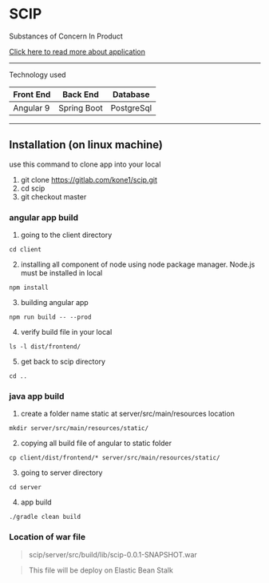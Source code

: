 # SCIP
Substances of Concern In Product

[Click here to read more about application](https://confluence.kone.cbyte.fi/display/PDMdevelopment/Installation "SCIP")

---
Technology used

| Front End | Back End | Database |
| --------- |  ---------| ------- |
| Angular 9 | Spring Boot| PostgreSql |

---
## Installation (on linux machine)
use this command to clone app into your local
1. git clone https://gitlab.com/kone1/scip.git
2. cd scip
3. git checkout master 
### angular app build
1. going to the client directory
```
cd client
```
2. installing all component of node using node package manager. Node.js must be installed in local
```
npm install
```
3. building angular app
```
npm run build -- --prod 
```
4. verify build file in your local
```
ls -l dist/frontend/
```
5. get back to scip directory
```
cd ..  
```

### java app build
1. create a folder name static at server/src/main/resources location
```
mkdir server/src/main/resources/static/
```
2. copying all build file of angular to static folder
```
cp client/dist/frontend/* server/src/main/resources/static/
```
3. going to server directory
```
cd server     
```
4. app build
```
./gradle clean build
```

### Location of war file
> scip/server/src/build/lib/scip-0.0.1-SNAPSHOT.war

> This file will be deploy on Elastic Bean Stalk
